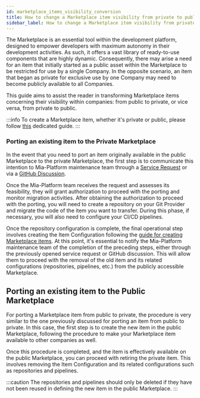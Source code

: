 ```yaml
---
id: marketplace_items_visibility_conversion
title: How to change a Marketplace item visibility from private to public and vice versa
sidebar_label: How to change a Marketplace item visibility from private to public and vice versa
---
```


The Marketplace is an essential tool within the development platform, designed to empower developers with maximum autonomy in their development activities. As such, it offers a vast library of ready-to-use components that are highly dynamic. Consequently, there may arise a need for an item that initially started as a public asset within the Marketplace to be restricted for use by a single Company. In the opposite scenario, an item that began as private for exclusive use by one Company may need to become publicly available to all Companies.

This guide aims to assist the reader in transforming Marketplace items concerning their visibility within companies: from public to private, or vice versa, from private to public.

:::info
To create a Marketplace item, whether it's private or public, please follow [this](/marketplace/add_to_marketplace/contributing_overview.md) dedicated guide.
:::

### Porting an existing item to the Private Marketplace

In the event that you need to port an item originally available in the public Marketplace to the private Marketplace, the first step is to communicate this intention to Mia-Platform maintenance team through a [Service Request](https://makeitapp.atlassian.net/servicedesk/customer/portal/21) or via a [GitHub Discussion](https://github.com/mia-platform/community).

Once the Mia-Platform team receives the request and assesses its feasibility, they will grant authorization to proceed with the porting and monitor migration activities. After obtaining the authorization to proceed with the porting, you will need to create a repository on your Git Provider and migrate the code of the item you want to transfer. During this phase, if necessary, you will also need to configure your CI/CD pipelines.

Once the repository configuration is complete, the final operational step involves creating the Item Configuration following the [guide for creating Marketplace items](/marketplace/add_to_marketplace/contributing_overview.md). At this point, it's essential to notify the Mia-Platform maintenance team of the completion of the preceding steps, either through the previously opened service request or GitHub discussion. This will allow them to proceed with the removal of the old item and its related configurations (repositories, pipelines, etc.) from the publicly accessible Marketplace.

## Porting an existing item to the Public Marketplace

For porting a Marketplace item from public to private, the procedure is very similar to the one previously discussed for porting an item from public to private. In this case, the first step is to create the new item in the public Marketplace, following the procedure to make your Marketplace item available to other companies as well.

Once this procedure is completed, and the item is effectively available on the public Marketplace, you can proceed with retiring the private item. This involves removing the Item Configuration and its related configurations such as repositories and pipelines.

:::caution
The repositories and pipelines should only be deleted if they have not been reused in defining the new item in the public Marketplace.
:::

